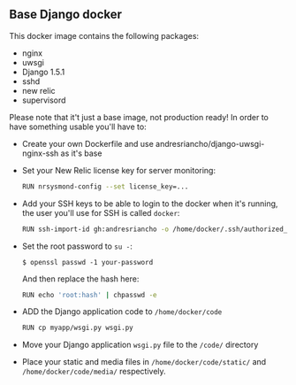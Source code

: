 ## Base Django docker

This docker image contains the following packages:

 * nginx
 * uwsgi
 * Django 1.5.1
 * sshd
 * new relic
 * supervisord

Please note that it't just a base image, not production ready! In order to have
something usable you'll have to:

 * Create your own Dockerfile and use andresriancho/django-uwsgi-nginx-ssh as it's base
 
 * Set your New Relic license key for server monitoring:
    ```bash
    RUN nrsysmond-config --set license_key=...
    ```
  
 * Add your SSH keys to be able to login to the docker when it's running, the
 user you'll use for SSH is called `docker`:
    ```bash
    RUN ssh-import-id gh:andresriancho -o /home/docker/.ssh/authorized_keys
    ```

 * Set the root password to `su -`:
    ```console
    $ openssl passwd -1 your-password
    ```
    And then replace the hash here:
    ```bash
    RUN echo 'root:hash' | chpasswd -e
    ```

 * ADD the Django application code to `/home/docker/code`
    ```bash
    RUN cp myapp/wsgi.py wsgi.py
    ```
    
 * Move your Django application `wsgi.py` file to the `/code/` directory
 
 * Place your static and media files in `/home/docker/code/static/` and
  `/home/docker/code/media/` respectively.